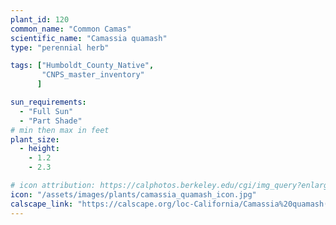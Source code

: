 ```yaml
---
plant_id: 120
common_name: "Common Camas"
scientific_name: "Camassia quamash"
type: "perennial herb"

tags: ["Humboldt_County_Native",
       "CNPS_master_inventory"
      ]

sun_requirements:
  - "Full Sun"
  - "Part Shade"
# min then max in feet
plant_size:
  - height: 
    - 1.2
    - 2.3

# icon attribution: https://calphotos.berkeley.edu/cgi/img_query?enlarge=0000+0000+0810+0644 
icon: "/assets/images/plants/camassia_quamash_icon.jpg" 
calscape_link: "https://calscape.org/loc-California/Camassia%20quamash(%20)"
---
```





